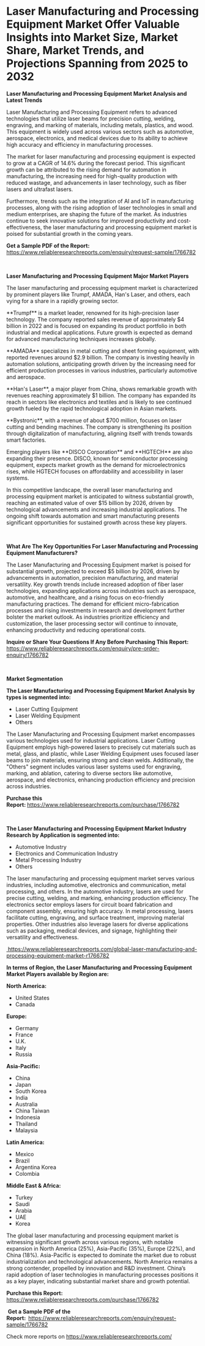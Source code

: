<p><h1>Laser Manufacturing and Processing Equipment Market Offer Valuable Insights into Market Size, Market Share, Market Trends, and Projections Spanning from 2025 to 2032</h1></p><p><strong>Laser Manufacturing and Processing Equipment Market Analysis and Latest Trends</strong></p>
<p><p>Laser Manufacturing and Processing Equipment refers to advanced technologies that utilize laser beams for precision cutting, welding, engraving, and marking of materials, including metals, plastics, and wood. This equipment is widely used across various sectors such as automotive, aerospace, electronics, and medical devices due to its ability to achieve high accuracy and efficiency in manufacturing processes. </p><p>The market for laser manufacturing and processing equipment is expected to grow at a CAGR of 14.6% during the forecast period. This significant growth can be attributed to the rising demand for automation in manufacturing, the increasing need for high-quality production with reduced wastage, and advancements in laser technology, such as fiber lasers and ultrafast lasers. </p><p>Furthermore, trends such as the integration of AI and IoT in manufacturing processes, along with the rising adoption of laser technologies in small and medium enterprises, are shaping the future of the market. As industries continue to seek innovative solutions for improved productivity and cost-effectiveness, the laser manufacturing and processing equipment market is poised for substantial growth in the coming years.</p></p>
<p><strong>Get a Sample PDF of the Report:&nbsp;</strong> <a href="https://www.reliableresearchreports.com/enquiry/request-sample/1766782?utm_campaign=2185&utm_medium=2&utm_source=Github&utm_content=ia&utm_term=27022025&utm_id=laser-manufacturing-and-processing-equipment">https://www.reliableresearchreports.com/enquiry/request-sample/1766782</a></p>
<p>&nbsp;</p>
<p><strong>Laser Manufacturing and Processing Equipment Major Market Players</strong></p>
<p><p>The laser manufacturing and processing equipment market is characterized by prominent players like Trumpf, AMADA, Han's Laser, and others, each vying for a share in a rapidly growing sector. </p><p>**Trumpf** is a market leader, renowned for its high-precision laser technology. The company reported sales revenue of approximately $4 billion in 2022 and is focused on expanding its product portfolio in both industrial and medical applications. Future growth is expected as demand for advanced manufacturing techniques increases globally.</p><p>**AMADA** specializes in metal cutting and sheet forming equipment, with reported revenues around $2.9 billion. The company is investing heavily in automation solutions, anticipating growth driven by the increasing need for efficient production processes in various industries, particularly automotive and aerospace.</p><p>**Han's Laser**, a major player from China, shows remarkable growth with revenues reaching approximately $1 billion. The company has expanded its reach in sectors like electronics and textiles and is likely to see continued growth fueled by the rapid technological adoption in Asian markets.</p><p>**Bystronic**, with a revenue of about $700 million, focuses on laser cutting and bending machines. The company is strengthening its position through digitalization of manufacturing, aligning itself with trends towards smart factories.</p><p>Emerging players like **DISCO Corporation** and **HGTECH** are also expanding their presence. DISCO, known for semiconductor processing equipment, expects market growth as the demand for microelectronics rises, while HGTECH focuses on affordability and accessibility in laser systems.</p><p>In this competitive landscape, the overall laser manufacturing and processing equipment market is anticipated to witness substantial growth, reaching an estimated value of over $15 billion by 2026, driven by technological advancements and increasing industrial applications. The ongoing shift towards automation and smart manufacturing presents significant opportunities for sustained growth across these key players.</p></p>
<p>&nbsp;</p>
<p><strong>What Are The Key Opportunities For Laser Manufacturing and Processing Equipment Manufacturers?</strong></p>
<p><p>The Laser Manufacturing and Processing Equipment market is poised for substantial growth, projected to exceed $5 billion by 2026, driven by advancements in automation, precision manufacturing, and material versatility. Key growth trends include increased adoption of fiber laser technologies, expanding applications across industries such as aerospace, automotive, and healthcare, and a rising focus on eco-friendly manufacturing practices. The demand for efficient micro-fabrication processes and rising investments in research and development further bolster the market outlook. As industries prioritize efficiency and customization, the laser processing sector will continue to innovate, enhancing productivity and reducing operational costs.</p></p>
<p><strong>Inquire or Share Your Questions If Any Before Purchasing This Report:</strong> <a href="https://www.reliableresearchreports.com/enquiry/pre-order-enquiry/1766782?utm_campaign=2185&utm_medium=2&utm_source=Github&utm_content=ia&utm_term=27022025&utm_id=laser-manufacturing-and-processing-equipment">https://www.reliableresearchreports.com/enquiry/pre-order-enquiry/1766782</a></p>
<p>&nbsp;</p>
<p><strong>Market Segmentation</strong></p>
<p><strong>The Laser Manufacturing and Processing Equipment Market Analysis by types is segmented into:</strong></p>
<p><ul><li>Laser Cutting Equipment</li><li>Laser Welding Equipment</li><li>Others</li></ul></p>
<p><p>The Laser Manufacturing and Processing Equipment market encompasses various technologies used for industrial applications. Laser Cutting Equipment employs high-powered lasers to precisely cut materials such as metal, glass, and plastic, while Laser Welding Equipment uses focused laser beams to join materials, ensuring strong and clean welds. Additionally, the "Others" segment includes various laser systems used for engraving, marking, and ablation, catering to diverse sectors like automotive, aerospace, and electronics, enhancing production efficiency and precision across industries.</p></p>
<p><strong>Purchase this Report:&nbsp;</strong><a href="https://www.reliableresearchreports.com/purchase/1766782?utm_campaign=2185&utm_medium=2&utm_source=Github&utm_content=ia&utm_term=27022025&utm_id=laser-manufacturing-and-processing-equipment">https://www.reliableresearchreports.com/purchase/1766782</a></p>
<p>&nbsp;</p>
<p><strong>The Laser Manufacturing and Processing Equipment Market Industry Research by Application is segmented into:</strong></p>
<p><ul><li>Automotive Industry</li><li>Electronics and Communication Industry</li><li>Metal Processing Industry</li><li>Others</li></ul></p>
<p><p>The laser manufacturing and processing equipment market serves various industries, including automotive, electronics and communication, metal processing, and others. In the automotive industry, lasers are used for precise cutting, welding, and marking, enhancing production efficiency. The electronics sector employs lasers for circuit board fabrication and component assembly, ensuring high accuracy. In metal processing, lasers facilitate cutting, engraving, and surface treatment, improving material properties. Other industries also leverage lasers for diverse applications such as packaging, medical devices, and signage, highlighting their versatility and effectiveness.</p></p>
<p><a href="https://www.reliableresearchreports.com/global-laser-manufacturing-and-processing-equipment-market-r1766782?utm_campaign=2185&utm_medium=2&utm_source=Github&utm_content=ia&utm_term=27022025&utm_id=laser-manufacturing-and-processing-equipment">&nbsp;https://www.reliableresearchreports.com/global-laser-manufacturing-and-processing-equipment-market-r1766782</a></p>
<p><strong>In terms of Region, the Laser Manufacturing and Processing Equipment Market Players available by Region are:</strong></p>
<p>
    <p> <strong> North America: </strong>
        <ul>
            <li>United States</li>
            <li>Canada</li>
        </ul>
        </p> 
    <p> <strong> Europe: </strong>
        <ul>
            <li>Germany</li>
            <li>France</li>
            <li>U.K.</li>
            <li>Italy</li>
            <li>Russia</li>
        </ul>
        </p> 
    <p> <strong> Asia-Pacific: </strong>
        <ul>
            <li>China</li>
            <li>Japan</li>
            <li>South Korea</li>
            <li>India</li>
            <li>Australia</li>
            <li>China Taiwan</li>
            <li>Indonesia</li>
            <li>Thailand</li>
            <li>Malaysia</li>
        </ul>
        </p> 
    <p> <strong> Latin America: </strong>
        <ul>
            <li>Mexico</li>
            <li>Brazil</li>
            <li>Argentina Korea</li>
            <li>Colombia</li>
        </ul>
        </p> 
    <p> <strong> Middle East & Africa: </strong>
        <ul>
            <li>Turkey</li>
            <li>Saudi</li>
            <li>Arabia</li>
            <li>UAE</li>
            <li>Korea</li>
        </ul>
    </p>
    </p>
<p><p>The global laser manufacturing and processing equipment market is witnessing significant growth across various regions, with notable expansion in North America (25%), Asia-Pacific (35%), Europe (22%), and China (18%). Asia-Pacific is expected to dominate the market due to robust industrialization and technological advancements. North America remains a strong contender, propelled by innovation and R&D investment. China’s rapid adoption of laser technologies in manufacturing processes positions it as a key player, indicating substantial market share and growth potential.</p></p>
<p><strong>Purchase this Report: </strong><a href="https://www.reliableresearchreports.com/purchase/1766782?utm_campaign=2185&utm_medium=2&utm_source=Github&utm_content=ia&utm_term=27022025&utm_id=laser-manufacturing-and-processing-equipment">https://www.reliableresearchreports.com/purchase/1766782</a></p>
<p>&nbsp;<strong>Get a Sample PDF of the Report:&nbsp;&nbsp;</strong><a href="https://www.reliableresearchreports.com/enquiry/request-sample/1766782?utm_campaign=2185&utm_medium=2&utm_source=Github&utm_content=ia&utm_term=27022025&utm_id=laser-manufacturing-and-processing-equipment">https://www.reliableresearchreports.com/enquiry/request-sample/1766782</a></p>
<p><strong></strong></p>
<p>Check more reports on <a href="https://www.reliableresearchreports.com/?utm_campaign=2185&utm_medium=2&utm_source=Github&utm_content=ia&utm_term=27022025&utm_id=laser-manufacturing-and-processing-equipment">https://www.reliableresearchreports.com/</a></p>